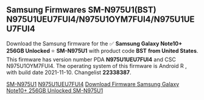 <h2>Samsung Firmwares SM-N975U1(BST) N975U1UEU7FUI4/N975U1OYM7FUI4/N975U1UEU7FUI4</h2>
Download the Samsung firmware for the ✅ <strong>Samsung Galaxy Note10+ 256GB Unlocked </strong> ⭐ <strong>SM-N975U1</strong> with product code <strong>BST</strong> <strong> from United States</strong>. This firmware has version number PDA <strong>N975U1UEU7FUI4</strong> and CSC N975U1OYM7FUI4. The operating system of this firmware is Android R , with build date 2021-11-10. Changelist <strong>22338387</strong>.


[SM-N975U1](https://samfirm.shop/samsung/model/SM-N975U1)
[N975U1UEU7FUI4](https://samfirm.shop/samsung/pda/N975U1UEU7FUI4)
[Download Firmware Samsung Galaxy Note10+ 256GB Unlocked SM-N975U1](https://samfirm.shop/samsung/firmware/473476)
